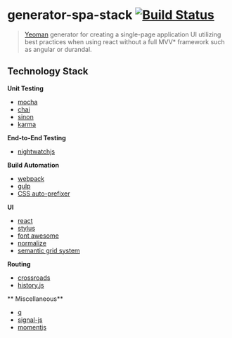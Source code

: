 # generator-spa-stack [![Build Status](https://secure.travis-ci.org/andrew-codes/generator-spa-stack.png?branch=master)](https://travis-ci.org/andrew-codes/generator-spa-stack)

> [Yeoman](http://yeoman.io) generator for creating a single-page application UI utilizing best practices when using react without a full MVV* framework such as angular or durandal.

## Technology Stack
**Unit Testing**
- [mocha](https://github.com/visionmedia/mocha)
- [chai](https://github.com/chaijs/chai)
- [sinon](https://github.com/cjohansen/Sinon.JS)
- [karma](https://github.com/karma-runner/karma)

**End-to-End Testing**
- [nightwatchjs](https://github.com/beatfactor/nightwatch)

**Build Automation**
- [webpack](https://github.com/webpack/webpack)
- [gulp](https://github.com/gulpjs/gulp)
- [CSS auto-prefixer](https://github.com/ai/autoprefixer)

**UI**
- [react](https://github.com/facebook/react)
- [stylus](https://github.com/LearnBoost/stylus)
- [font awesome](https://github.com/FortAwesome/Font-Awesome)
- [normalize](https://github.com/necolas/normalize.css)
- [semantic grid system](https://github.com/twigkit/semantic.gs)

**Routing**
- [crossroads](https://github.com/millermedeiros/crossroads.js)
- [history.js](https://github.com/browserstate/history.js)

** Miscellaneous**
- [q](https://github.com/kriskowal/q)
- [signal-js](https://github.com/millermedeiros/js-signals)
- [momentjs](https://github.com/moment/moment/)

